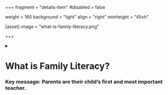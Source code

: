+++
fragment = "details-item"
#disabled = false

weight = 160
background = "light"
align = "right"
minHeight = "45vh"


[asset]
  image = "what-is-family-literacy.png"

+++

<details>
<summary>

# What is Family Literacy?

### Key message: Parents are their child’s first and most important teacher.

</summary>

***

Project READ defines “family literacy” as: Parents actively helping themselves and their children to become lifelong learners through a wide variety of daily activities.  

Project READ defines “family literacy programming” as: Programs that focus on building the already-present strengths within families by working with parents to aid in developing their child’s literacy skills and their own.  By using supports from adult literacy, early childhood education, and family support, Family Literacy programs help parents to support their children as they develop literacy and math skills that will provide a foundation for the child’s future success. 


</details>

